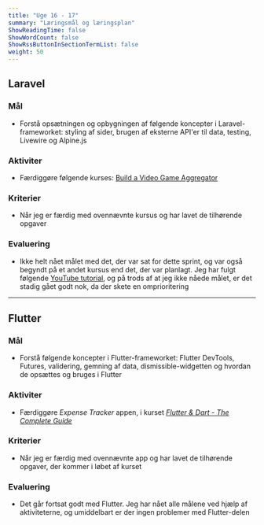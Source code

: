```yaml
---
title: "Uge 16 - 17"
summary: "Læringsmål og læringsplan"
ShowReadingTime: false
ShowWordCount: false
ShowRssButtonInSectionTermList: false
weight: 50
---
```


## Laravel

### Mål
- Forstå opsætningen og opbygningen af følgende koncepter i Laravel-frameworket: styling af sider, brugen af eksterne API'er til data, testing, Livewire og Alpine.js

### Aktiviter
- Færdiggøre følgende kurses: [Build a Video Game Aggregator](https://laracasts.com/series/build-a-video-game-aggregator)

### Kriterier
- Når jeg er færdig med ovennævnte kursus og har lavet de tilhørende opgaver

### Evaluering
- Ikke helt nået målet med det, der var sat for dette sprint, og var også begyndt på et andet kursus end det, der var planlagt.
Jeg har fulgt følgende [YouTube tutorial](https://www.youtube.com/watch?v=VrQRa-afCAk), og på trods af at jeg ikke nåede målet,
er det stadig gået godt nok, da der skete en omprioritering

---

## Flutter

### Mål
- Forstå følgende koncepter i Flutter-frameworket:
Flutter DevTools, Futures, validering, gemning af data, dismissible-widgetten og hvordan de opsættes og bruges i Flutter

### Aktiviter
- Færdiggøre *Expense Tracker* appen, i kurset [*Flutter & Dart - The Complete Guide*](https://www.udemy.com/course/learn-flutter-dart-to-build-ios-android-apps/)

### Kriterier
- Når jeg er færdig med ovennævnte app og har lavet de tilhørende opgaver, der kommer i løbet af kurset

### Evaluering
- Det går fortsat godt med Flutter. Jeg har nået alle målene ved hjælp af aktiviteterne, og umiddelbart er der ingen problemer med Flutter-delen